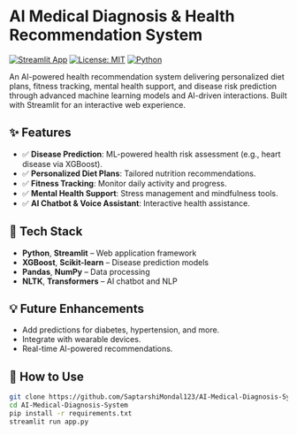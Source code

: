 # AI Medical Diagnosis & Health Recommendation System

[![Streamlit App](https://img.shields.io/badge/Live%20App-Streamlit-green?logo=streamlit)](https://ai-medical-diagnosis-system-mxkswr4pvunztmra2wcqlq.streamlit.app/)
[![License: MIT](https://img.shields.io/badge/License-MIT-yellow.svg)](LICENSE)
[![Python](https://img.shields.io/badge/Python-3.9%2B-blue.svg)](https://www.python.org/)

An AI-powered health recommendation system delivering personalized diet plans, fitness tracking, mental health support, and disease risk prediction through advanced machine learning models and AI-driven interactions. Built with Streamlit for an interactive web experience.

## ✨ Features
- ✅ **Disease Prediction**: ML-powered health risk assessment (e.g., heart disease via XGBoost).
- ✅ **Personalized Diet Plans**: Tailored nutrition recommendations.
- ✅ **Fitness Tracking**: Monitor daily activity and progress.
- ✅ **Mental Health Support**: Stress management and mindfulness tools.
- ✅ **AI Chatbot & Voice Assistant**: Interactive health assistance.

## 🔧 Tech Stack
- **Python**, **Streamlit** – Web application framework
- **XGBoost**, **Scikit-learn** – Disease prediction models
- **Pandas**, **NumPy** – Data processing
- **NLTK**, **Transformers** – AI chatbot and NLP

## 💡 Future Enhancements
- Add predictions for diabetes, hypertension, and more.
- Integrate with wearable devices.
- Real-time AI-powered recommendations.

## 🚀 How to Use
```bash
git clone https://github.com/SaptarshiMondal123/AI-Medical-Diagnosis-System.git
cd AI-Medical-Diagnosis-System
pip install -r requirements.txt
streamlit run app.py
